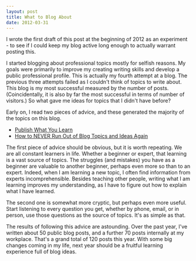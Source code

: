 ```yaml
---
layout: post
title: What to Blog About
date: 2012-03-31
---
```


I wrote the first draft of this post at the beginning of 2012 as an experiment - to see if I could keep my blog active long enough to actually warrant posting this.

I started blogging about professional topics mostly for selfish reasons. My goals were primarily to improve my creating writing skills and develop a public professional profile. This is actually my fourth attempt at a blog. The previous three attempts failed as I couldn't think of topics to write about. This blog is my most successful measured by the number of posts. (Coincidentally, it is also by far the most successful in terms of number of visitors.) So what gave me ideas for topics that I didn't have before?

Early on, I read two pieces of advice, and these generated the majority of the topics on this blog.
* [Publish What You Learn](http://www.smashingmagazine.com/2012/03/30/publish-what-you-learn/)
* [How to NEVER Run Out of Blog Topics and Ideas Again](http://www.thesaleslion.com/come-up-blog-topics-ideas-content/)

The first piece of advice should be obvious, but it is worth repeating. We are all constant learners in life. Whether a beginner or expert, that learning is a vast source of topics. The struggles (and mistakes) you have as a beginner are valuable to another beginner, perhaps even more so than to an expert. Indeed, when I am learning a new topic, I often find information from experts incomprehensible. Besides teaching other people, writing what I am learning improves my understanding, as I have to figure out how to explain what I have learned.

The second one is somewhat more cryptic, but perhaps even more useful. Start listening to every question you get, whether by phone, email, or in person, use those questions as the source of topics. It's as simple as that.

The results of following this advice are astounding. Over the past year, I've written about 50 public blog posts, and a further 70 posts internally at my workplace. That's a grand total of 120 posts this year. With some big changes coming in my life, next year should be a fruitful learning experience full of blog ideas.